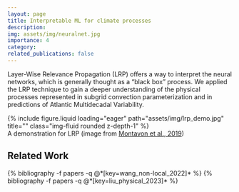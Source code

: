 ```yaml
---
layout: page
title: Interpretable ML for climate processes
description: 
img: assets/img/neuralnet.jpg
importance: 4
category: 
related_publications: false
---
```


Layer-Wise Relevance Propagation (LRP) offers a way to interpret the neural networks, which is generally thought as a “black box” process. We applied the LRP technique to gain a deeper understanding of the physical processes represented in subgrid convection parameterization and in predictions of Atlantic Multidecadal Variability.

<div class="row">
    <div class="col-sm mt-3 mt-md-0">
        {% include figure.liquid loading="eager" path="assets/img/lrp_demo.jpg" title="" class="img-fluid rounded z-depth-1" %}
    </div>
</div>
<div class="caption">
    A demonstration for LRP (image from <a href="https://link.springer.com/chapter/10.1007/978-3-030-28954-6_10" target="_blank">Montavon et al., 2019</a>)
</div>

<h2>Related Work</h2>
<div class="publications">
  {% bibliography -f papers -q @*[key=wang_non-local_2022]* %}
  {% bibliography -f papers -q @*[key=liu_physical_2023]* %}
</div>
